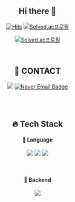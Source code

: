 <div align=center>
  <h2 align="center"> Hi there 👋</h2>
  
[![Hits](https://hits.seeyoufarm.com/api/count/incr/badge.svg?url=https://github.com/star-sil/star-sil&count_bg=%233DC1C8&title_bg=%23BCB3B3&icon=github.svg&icon_color=23E7E7E7%&title=hits&edge_flat=true)](https://hits.seeyoufarm.com)
  [![Solved.ac프로필](http://mazassumnida.wtf/api/mini/generate_badge?boj=kse)](https://solved.ac/kse) 
  
  [![Solved.ac프로필](http://mazassumnida.wtf/api/v2/generate_badge?boj=kse)](https://solved.ac/kse)
  
<br>
  
  <h2 align="center"> 💬 CONTACT</h2>

  <a href="https://www.notion.so/star-sil/86f7084fc0fe4383965b47b6ce7f5585"><img src="https://img.shields.io/badge/-BLUG-000000?style=flat&logo=notion&logoColor=00000"/></a>
  [![Naver Email Badge](https://img.shields.io/badge/kimse9811@naver.com-03C75A?style=flat-square&logo=Naver&logoColor=white)](mailto:kimse9811@naver.com)
  
  </div>
  
   <br><br>

<div align=center>
    <h2 align="center">🔥 Tech Stack</h2>

  <h4 align="center">📌 Language</h4>
  <p align="center">
    <img src="https://img.shields.io/badge/Python-3766AB?style=flat-square&logo=Python&logoColor=white"/></a>
    <img src="https://img.shields.io/badge/Java-orange?style=flat-square&logo=Java&logoColor=white"/></a>
    <img src="https://img.shields.io/badge/C++-FFCF00?style=flat-square&logo=C%2B%2B&logoColor=white"/></a>
  </p>
  
  <br>

  <h4 align="center">📌 Backend</h4>
  <p align="center">
   <img src="https://img.shields.io/badge/SpringBoot-6DB33F?style=flat-square&logo=Spring&logoColor=white"/></a>
  </p>
  
</div>
